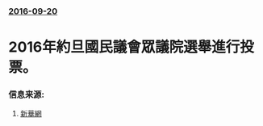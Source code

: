 ### [2016-09-20](/news/2016/09/20/index.md)

##### 
# 2016年約旦國民議會眾議院選舉進行投票。 




### 信息来源:

1. [新華網](http://news.xinhuanet.com/world/2016-09/20/c_1119595245.htm)
